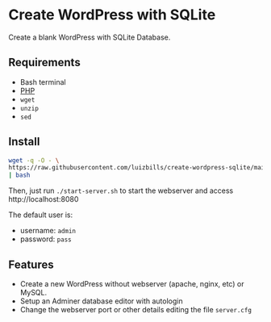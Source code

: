 # Create WordPress with SQLite

Create a blank WordPress with SQLite Database.

## Requirements

- Bash terminal
- [PHP](https://www.php.net/)
- `wget`
- `unzip`
- `sed`

## Install

```sh
wget -q -O - \
https://raw.githubusercontent.com/luizbills/create-wordpress-sqlite/main/installer \
| bash
```

Then, just run `./start-server.sh` to start the webserver and access http://localhost:8080

The default user is:

- username: `admin`
- password: `pass`

## Features

- Create a new WordPress without webserver (apache, nginx, etc) or MySQL.
- Setup an Adminer database editor with autologin
- Change the webserver port or other details editing the file `server.cfg`

